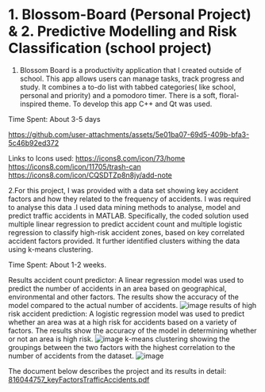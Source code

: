 # 1. Blossom-Board (Personal Project) & 2. Predictive Modelling and Risk Classification (school project)
1. Blossom Board is a productivity application that I created outside of school. This app allows users can manage tasks, track progress and study. It combines a to-do list with tabbed categories( like school, personal and priority) and a pomodoro timer. There is a soft, floral-inspired theme. To develop this app C++ and Qt was used.

Time Spent: About  3-5 days

https://github.com/user-attachments/assets/5e01ba07-69d5-409b-bfa3-5c46b92ed372

Links to Icons used:
https://icons8.com/icon/73/home
https://icons8.com/icon/11705/trash-can
https://icons8.com/icon/CQSDTZp8n8jy/add-note

2.For this project, I was provided with a data set showing key accident factors and how they related to the frequency of accidents. I was required to analyse this data .I used data mining methods to analyse, model and predict traffic accidents in MATLAB. Specifically, the coded solution used multiple linear regression to predict accident count and multiple logistic regression to classify high-risk accident zones, based on key correlated accident factors provided. It further identified clusters withing the data using k-means clustering.

Time Spent: About 1-2 weeks.

Results accident count predictor: A linear regression model was used to predict the number of accidents in an area based on geographical, environmental and other factors. The results show the accuracy of the model compared to the actual number of accidents.
![image](https://github.com/user-attachments/assets/32d39f26-4ac8-404c-b4c5-37f213038d7e)
results of high risk accident prediction: A logistic regression model was used to predict whether an area was at a high risk for accidents based on a variety of factors. The results show the accuracy of the model in determining whether or not an area is high risk.
![image](https://github.com/user-attachments/assets/c73a58e6-0570-4215-9a45-d5f47ef07ef7)
k-means clustering showing the groupings between the two factors with the highest correlation to the number of accidents from the dataset.
![image](https://github.com/user-attachments/assets/a06cc5d2-ba74-49de-8836-43e20c051ad8)

The document below describes the project and its results in detail:
[816044757_keyFactorsTrafficAccidents.pdf](https://github.com/user-attachments/files/20418980/816044757_keyFactorsTrafficAccidents.pdf)


